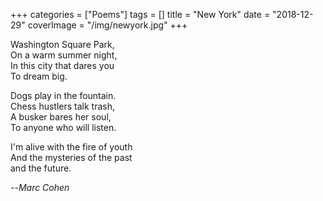 +++
categories = ["Poems"]
tags = []
title = "New York"
date = "2018-12-29"
coverImage = "/img/newyork.jpg"
+++

<!--more-->
Washington Square Park,  
On a warm summer night,  
In this city that dares you  
To dream big.  

Dogs play in the fountain.  
Chess hustlers talk trash,  
A busker bares her soul,  
To anyone who will listen.  

I'm alive with the fire of youth  
And the mysteries of the past  
and the future.  

--<cite>Marc Cohen</cite>
